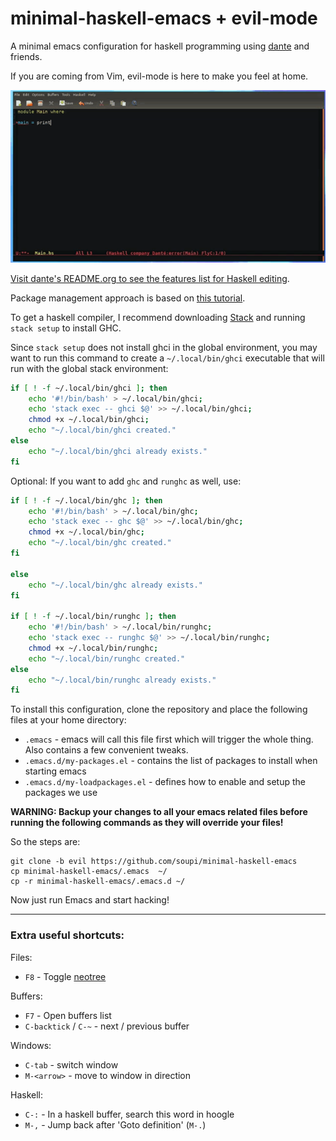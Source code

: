 # minimal-haskell-emacs + evil-mode

A minimal emacs configuration for haskell programming using [dante](https://github.com/jyp/dante) and friends.

If you are coming from Vim, evil-mode is here to make you feel at home.

[![See it in action](preview.gif)](https://www.youtube.com/watch?v=Ig5k3UkfvZ4)

[Visit dante's README.org to see the features list for Haskell editing](https://github.com/jyp/dante/blob/master/README.org).

Package management approach is based on [this tutorial](http://y.tsutsumi.io/emacs-from-scratch-part-2-package-management.html).

To get a haskell compiler, I recommend downloading [Stack](https://haskell-lang.org/get-started) and running `stack setup` to install GHC.

Since `stack setup` does not install ghci in the global environment, you may want to run this command to create a `~/.local/bin/ghci` executable that will run with the global stack environment:

```sh
if [ ! -f ~/.local/bin/ghci ]; then
    echo '#!/bin/bash' > ~/.local/bin/ghci;
    echo 'stack exec -- ghci $@' >> ~/.local/bin/ghci;
    chmod +x ~/.local/bin/ghci;
    echo "~/.local/bin/ghci created."
else
    echo "~/.local/bin/ghci already exists."
fi
```

Optional: If you want to add `ghc` and `runghc` as well, use:

```sh
if [ ! -f ~/.local/bin/ghc ]; then
    echo '#!/bin/bash' > ~/.local/bin/ghc;
    echo 'stack exec -- ghc $@' >> ~/.local/bin/ghc;
    chmod +x ~/.local/bin/ghc;
    echo "~/.local/bin/ghc created."
fi

else
    echo "~/.local/bin/ghc already exists."
fi

if [ ! -f ~/.local/bin/runghc ]; then
    echo '#!/bin/bash' > ~/.local/bin/runghc;
    echo 'stack exec -- runghc $@' >> ~/.local/bin/runghc;
    chmod +x ~/.local/bin/runghc;
    echo "~/.local/bin/runghc created."
else
    echo "~/.local/bin/runghc already exists."
fi
```

To install this configuration, clone the repository and place the following files at your home directory:

- `.emacs` - emacs will call this file first which will trigger the whole thing. Also contains a few convenient tweaks.
- `.emacs.d/my-packages.el` - contains the list of packages to install when starting emacs
- `.emacs.d/my-loadpackages.el` - defines how to enable and setup the packages we use

**WARNING: Backup your changes to all your emacs related files before running the following commands as they will override your files!**

So the steps are:

```
git clone -b evil https://github.com/soupi/minimal-haskell-emacs
cp minimal-haskell-emacs/.emacs  ~/
cp -r minimal-haskell-emacs/.emacs.d ~/
```

Now just run Emacs and start hacking!

---

### Extra useful shortcuts:

Files:

- `F8` - Toggle [neotree](https://github.com/jaypei/emacs-neotree)

Buffers:

- `F7` - Open buffers list
- `C-backtick` / `C-~` - next / previous buffer

Windows:

- `C-tab` - switch window
- `M-<arrow>` - move to window in direction

Haskell:

- `C-:` - In a haskell buffer, search this word in hoogle
- `M-,` - Jump back after 'Goto definition' (`M-.`)
